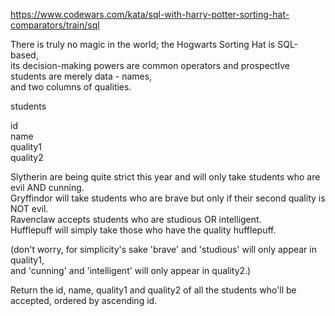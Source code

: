 https://www.codewars.com/kata/sql-with-harry-potter-sorting-hat-comparators/train/sql

There is truly no magic in the world; the Hogwarts Sorting Hat is SQL-based,  
its decision-making powers are common operators and prospectIve students are merely data - names,  
and two columns of qualities.

students

id  
name  
quality1  
quality2  

Slytherin are being quite strict this year and will only take students who are evil AND cunning.  
Gryffindor will take students who are brave but only if their second quality is NOT evil.  
Ravenclaw accepts students who are studious OR intelligent.  
Hufflepuff will simply take those who have the quality hufflepuff.  

(don't worry, for simplicity's sake 'brave' and 'studious' will only appear in quality1,   
and 'cunning' and 'intelligent' will only appear in quality2.)

Return the id, name, quality1 and quality2 of all the students who'll be accepted, ordered by ascending id.
